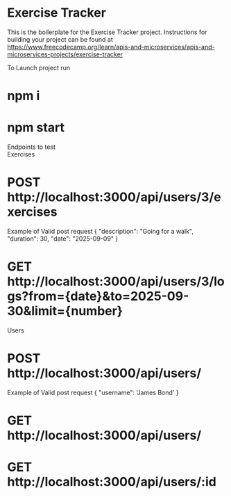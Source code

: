 # Exercise Tracker

This is the boilerplate for the Exercise Tracker project. Instructions for building your project can be found at https://www.freecodecamp.org/learn/apis-and-microservices/apis-and-microservices-projects/exercise-tracker


To Launch project run 
# npm i
# npm start

Endpoints to test  
Exercises
# POST http://localhost:3000/api/users/3/exercises 
Example of Valid post request
{ "description": "Going for a walk",
  "duration": 30,
  "date": "2025-09-09"
}
# GET http://localhost:3000/api/users/3/logs?from={date}&to=2025-09-30&limit={number}

Users

# POST http://localhost:3000/api/users/
Example of Valid post request 
{
    "username": 'James Bond'
}
# GET http://localhost:3000/api/users/
# GET http://localhost:3000/api/users/:id

